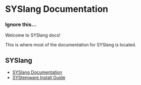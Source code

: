 # SYSlang Documentation
### Ignore this...

Welcome to SYSlang docs!

This is where most of the documentation for SYSlang is located.


## SYSlang
* [SYSlang Documentation](https://systemware.ga/SYSlang)
* [SYStemware Install Guide](https://systemware.ga/SYStemware/intro)
